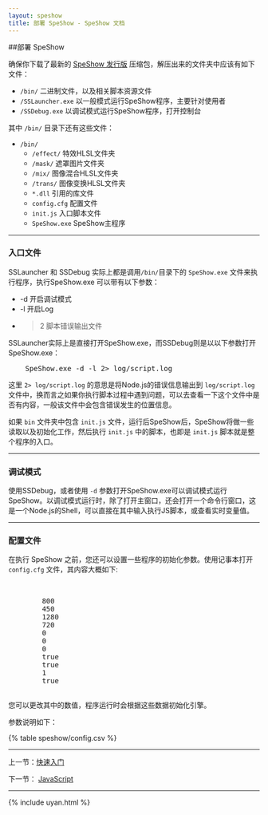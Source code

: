 ```yaml
---
layout: speshow
title: 部署 SpeShow - SpeShow 文档
---
```


##部署 SpeShow

确保你下载了最新的 [SpeShow 发行版](download.html) 压缩包，解压出来的文件夹中应该有如下文件：

 - `/bin/` 二进制文件，以及相关脚本资源文件
 - `/SSLauncher.exe` 以一般模式运行SpeShow程序，主要针对使用者
 - `/SSDebug.exe` 以调试模式运行SpeShow程序，打开控制台

其中 `/bin/` 目录下还有这些文件：

 - `/bin/`
	 - `/effect/` 特效HLSL文件夹
	 - `/mask/` 遮罩图片文件夹
	 - `/mix/` 图像混合HLSL文件夹
	 - `/trans/` 图像变换HLSL文件夹
	 - `*.dll` 引用的库文件
	 - `config.cfg` 配置文件
	 - `init.js` 入口脚本文件
	 - `SpeShow.exe` SpeShow主程序

********************************************************************

<h3 id="init">入口文件</h3>

SSLauncher 和 SSDebug 实际上都是调用`/bin/`目录下的 `SpeShow.exe` 文件来执行程序，执行SpeShow.exe 可以带有以下参数：

 - -d 开启调试模式
 - -l 开启Log
 - >2 脚本错误输出文件
 
SSLauncher实际上是直接打开SpeShow.exe，而SSDebug则是以以下参数打开SpeShow.exe：

<pre class="brush:js">
	SpeShow.exe -d -l 2> log/script.log
</pre>

这里 `2> log/script.log` 的意思是将Node.js的错误信息输出到 `log/script.log` 文件中，换而言之如果你执行脚本过程中遇到问题，可以去查看一下这个文件中是否有内容，一般该文件中会包含错误发生的位置信息。

如果 `bin` 文件夹中包含 `init.js` 文件，运行后SpeShow后，SpeShow将做一些读取以及初始化工作，然后执行 `init.js` 中的脚本，也即是 `init.js` 脚本就是整个程序的入口。

********************************************************************

<h3 id="debug">调试模式</h3>

使用SSDebug，或者使用 `-d` 参数打开SpeShow.exe可以调试模式运行SpeShow。以调试模式运行时，除了打开主窗口，还会打开一个命令行窗口，这是一个Node.js的Shell，可以直接在其中输入执行JS脚本，或查看实时变量值。

********************************************************************

<h3 id="config">配置文件</h3>

在执行 SpeShow 之前，您还可以设置一些程序的初始化参数。使用记事本打开 `config.cfg` 文件，其内容大概如下:

<pre class="brush:xml">
	<?xml version="1.0" encoding="UTF-8"?>
	<Config>
		<WindowWidth>800</WindowWidth>
		<WindowHeight>450</WindowHeight>
		<WorkingWidth>1280</WorkingWidth>
		<WorkingHeight>720</WorkingHeight>
		<MultisampleType>0</MultisampleType>
		<MultisampleLevel>0</MultisampleLevel>
		<RefreshRate>0</RefreshRate>
		<Windowed>true</Windowed>
		<VSync>true</VSync>
		<DeviceType>1</DeviceType>
		<Debug>true</Debug>
	</Config>
</pre>

您可以更改其中的数值，程序运行时会根据这些数据初始化引擎。

参数说明如下：

{% table speshow/config.csv %}                 



********************************************************************

 上一节：[快速入门](quick_start.html)

 下一节： [JavaScript](javascript.html)
 
***********************************************************************

{% include uyan.html %}